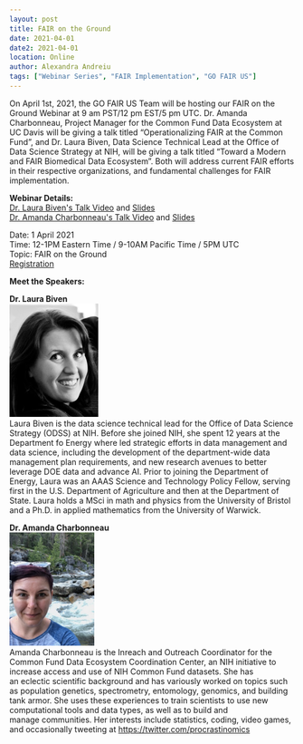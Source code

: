 ```yaml
---
layout: post
title: FAIR on the Ground
date: 2021-04-01
date2: 2021-04-01
location: Online
author: Alexandra Andreiu
tags: ["Webinar Series", "FAIR Implementation", "GO FAIR US"]
---
```


On April 1st, 2021, the GO FAIR US Team will be hosting our FAIR on the Ground Webinar at 9 am PST/12 pm EST/5 pm UTC. Dr. Amanda Charbonneau, Project Manager for the Common Fund Data Ecosystem at UC Davis will be giving a talk titled “Operationalizing FAIR at the Common Fund”, and Dr. Laura Biven, Data Science Technical Lead at the Office of Data Science Strategy at NIH, will be giving a talk titled “Toward a Modern and FAIR Biomedical Data Ecosystem”. Both will address current FAIR efforts in their respective organizations, and fundamental challenges for FAIR implementation. 


<b>Webinar Details:</b><br>
[Dr. Laura Biven's Talk Video](https://youtu.be/SRIS1cCWJ6s) and 
[Slides](https://gofair.us/assets/slides/2021-04-01-laura-biven.pdf)<br>
[Dr. Amanda Charbonneau's Talk Video](https://youtu.be/Ft1GVJdVy6g) and
[Slides ](https://gofair.us/assets/slides/2021-04-01-amanda-charbonneau.pdf)<br>

Date: 1 April 2021 <br>
Time: 12-1PM Eastern Time / 9-10AM Pacific Time / 5PM UTC <br>
Topic: FAIR on the Ground <br>
<a href="https://ucsd.zoom.us/webinar/register/WN_3lRzGNCBQvmcxmXBePh1vw ">Registration</a>

<b> Meet the Speakers:</b><br>

<b>Dr. Laura Biven</b><br>
<img src="/assets/img/Laura_Biven_photo_.png" height="200" /><br>
Laura Biven is the data science technical lead for the Office of Data Science Strategy (ODSS) at NIH. Before she joined NIH, she spent 12 years at the Department fo Energy where led strategic efforts in data management and data science, including the development of the department-wide data management plan requirements, and new research avenues to better leverage DOE data and advance AI. Prior to joining the Department of Energy, Laura was an AAAS Science and Technology Policy Fellow, serving first in the U.S. Department of Agriculture and then at the Department of State. Laura holds a MSci in math and physics from the University of Bristol and a Ph.D. in applied mathematics from the University of Warwick. 

<b>Dr. Amanda Charbonneau</b><br>
<img src="/assets/img/Amanda_C_Image.png" height="200" /><br>
Amanda Charbonneau is the Inreach and Outreach Coordinator for the Common Fund Data Ecosystem Coordination Center, an NIH initiative to increase access and use of NIH Common Fund datasets. She has an eclectic scientific background and has variously worked on topics such as population genetics, spectrometry, entomology, genomics, and building tank armor. She uses these experiences to train scientists to use new computational tools and data types, as well as to build and manage communities. Her interests include statistics, coding, video games, and occasionally tweeting at https://twitter.com/procrastinomics
